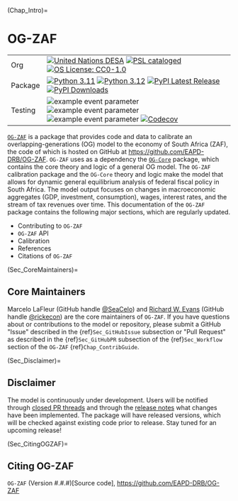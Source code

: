 (Chap_Intro)=
# OG-ZAF

| | |
| --- | --- |
| Org | [![United Nations DESA](https://img.shields.io/badge/United%20Nations%20DESA-blue)](https://www.un.org/en/desa) [![PSL cataloged](https://img.shields.io/badge/PSL-cataloged-a0a0a0.svg)](https://www.PSLmodels.org) [![OS License: CC0-1.0](https://img.shields.io/badge/OS%20License-CC0%201.0-yellow)](https://github.com/EAPD-DRB/OG-ZAF/blob/main/LICENSE) |
| Package | [![Python 3.11](https://img.shields.io/badge/python-3.11-blue.svg)](https://www.python.org/downloads/release/python-31111/) [![Python 3.12](https://img.shields.io/badge/python-3.12-blue.svg)](https://www.python.org/downloads/release/python-3129/) [![PyPI Latest Release](https://img.shields.io/pypi/v/ogzaf.svg)](https://pypi.org/project/ogzaf/) [![PyPI Downloads](https://img.shields.io/pypi/dm/ogzaf.svg?label=PyPI%20downloads)](https://pypi.org/project/ogzaf/) |
| Testing | ![example event parameter](https://github.com/EAPD-DRB/OG-ZAF/actions/workflows/build_and_test.yml/badge.svg?branch=main) ![example event parameter](https://github.com/EAPD-DRB/OG-ZAF/actions/workflows/deploy_docs.yml/badge.svg?branch=main) ![example event parameter](https://github.com/EAPD-DRB/OG-ZAF/actions/workflows/check_format.yml/badge.svg?branch=main) [![Codecov](https://codecov.io/gh/EAPD-DRB/OG-ZAF/branch/main/graph/badge.svg)](https://codecov.io/gh/EAPD-DRB/OG-ZAF) |

[`OG-ZAF`](https://github.com/EAPD-DRB/OG-ZAF) is a package that provides code and data to calibrate an overlapping-generations (OG) model to the economy of South Africa (ZAF), the code of which is hosted on GitHub at https://github.com/EAPD-DRB/OG-ZAF. `OG-ZAF` uses as a dependency the [`OG-Core`](https://pslmodels.github.io/OG-Core/) package, which contains the core theory and logic of a general OG model. The `OG-ZAF` calibration package and the `OG-Core` theory and logic make the model that allows for dynamic general equilibrium analysis of federal fiscal policy in South Africa. The model output focuses on changes in macroeconomic aggregates (GDP, investment, consumption), wages, interest rates, and the stream of tax revenues over time. This documentation of the `OG-ZAF` package contains the following major sections, which are regularly updated.

* Contributing to `OG-ZAF`
* `OG-ZAF` API
* Calibration
* References
* Citations of `OG-ZAF`


(Sec_CoreMaintainers)=
## Core Maintainers

Marcelo LaFleur (GitHub handle [@SeaCelo](https://github.com/SeaCelo)) and [Richard W. Evans](https://sites.google.com/site/rickecon/) (GitHub handle [@rickecon](https://github.com/rickecon)) are the core maintainers of `OG-ZAF`. If you have questions about or contributions to the model or repository, please submit a GitHub "Issue" described in the {ref}`Sec_GitHubIssue` subsection or "Pull Request" as described in the {ref}`Sec_GitHubPR` subsection of the {ref}`Sec_Workflow` section of the `OG-ZAF` {ref}`Chap_ContribGuide`.


(Sec_Disclaimer)=
## Disclaimer

The model is continuously under development. Users will be notified through [closed PR threads](https://github.com/EAPD-DRB/OG-ZAF/pulls?q=is%3Apr+is%3Aclosed) and through the [release notes](https://github.com/EAPD-DRB/OG-ZAF/releases) what changes have been implemented. The package will have released versions, which will be checked against existing code prior to release. Stay tuned for an upcoming release!


(Sec_CitingOGZAF)=
## Citing OG-ZAF

`OG-ZAF` (Version #.#.#)[Source code], https://github.com/EAPD-DRB/OG-ZAF
